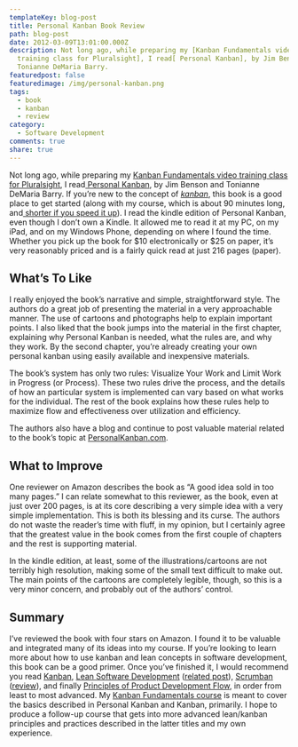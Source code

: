 ```yaml
---
templateKey: blog-post
title: Personal Kanban Book Review
path: blog-post
date: 2012-03-09T13:01:00.000Z
description: Not long ago, while preparing my [Kanban Fundamentals video
  training class for Pluralsight], I read[ Personal Kanban], by Jim Benson and
  Tonianne DeMaria Barry.
featuredpost: false
featuredimage: /img/personal-kanban.png
tags:
  - book
  - kanban
  - review
category:
  - Software Development
comments: true
share: true
---
```

<!--StartFragment-->

[](http://amzn.to/wuqtnL)Not long ago, while preparing my [Kanban Fundamentals video training class for Pluralsight](http://www.pluralsight-training.net/microsoft/Courses/TableOfContents?courseName=kanban-fundamentals), I read[ Personal Kanban](http://amzn.to/wuqtnL), by Jim Benson and Tonianne DeMaria Barry. If you’re new to the concept of *[kanban](http://en.wikipedia.org/wiki/Kanban)*, this book is a good place to get started (along with my course, which is about 90 minutes long, and[ shorter if you speed it up](http://lostechies.com/sharoncichelli/2012/03/05/pluralsight-videos-how-to-change-the-playback-speed)). I read the kindle edition of Personal Kanban, even though I don’t own a Kindle. It allowed me to read it at my PC, on my iPad, and on my Windows Phone, depending on where I found the time. Whether you pick up the book for $10 electronically or $25 on paper, it’s very reasonably priced and is a fairly quick read at just 216 pages (paper).

<!--EndFragment-->

<!--StartFragment-->

## What’s To Like

I really enjoyed the book’s narrative and simple, straightforward style. The authors do a great job of presenting the material in a very approachable manner. The use of cartoons and photographs help to explain important points. I also liked that the book jumps into the material in the first chapter, explaining why Personal Kanban is needed, what the rules are, and why they work. By the second chapter, you’re already creating your own personal kanban using easily available and inexpensive materials.

The book’s system has only two rules: Visualize Your Work and Limit Work in Progress (or Process). These two rules drive the process, and the details of how an particular system is implemented can vary based on what works for the individual. The rest of the book explains how these rules help to maximize flow and effectiveness over utilization and efficiency.

The authors also have a blog and continue to post valuable material related to the book’s topic at [PersonalKanban.com](http://www.personalkanban.com/pk).

## What to Improve

One reviewer on Amazon describes the book as “A good idea sold in too many pages.” I can relate somewhat to this reviewer, as the book, even at just over 200 pages, is at its core describing a very simple idea with a very simple implementation. This is both its blessing and its curse. The authors do not waste the reader’s time with fluff, in my opinion, but I certainly agree that the greatest value in the book comes from the first couple of chapters and the rest is supporting material.

In the kindle edition, at least, some of the illustrations/cartoons are not terribly high resolution, making some of the small text difficult to make out. The main points of the cartoons are completely legible, though, so this is a very minor concern, and probably out of the authors’ control.

## Summary

I’ve reviewed the book with four stars on Amazon. I found it to be valuable and integrated many of its ideas into my course. If you’re looking to learn more about how to use kanban and lean concepts in software development, this book can be a good primer. Once you’ve finished it, I would recommend you read [Kanban](http://amzn.to/wpRfnF), [Lean Software Development](http://amzn.to/ytEne8) ([related post](http://ardalis.com/slack-and-constraints-and-optimizing-throughput)), [Scrumban](http://amzn.to/w076PK) ([review](http://ardalis.com/reviewing-scrumban-the-book)), and finally [Principles of Product Development Flow](http://amzn.to/yzqWOR), in order from least to most advanced. My [Kanban Fundamentals course](http://www.pluralsight-training.net/microsoft/Courses/TableOfContents?courseName=kanban-fundamentals) is meant to cover the basics described in Personal Kanban and Kanban, primarily. I hope to produce a follow-up course that gets into more advanced lean/kanban principles and practices described in the latter titles and my own experience.

<!--EndFragment-->